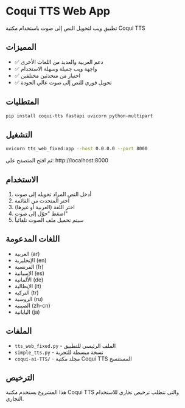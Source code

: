 # Coqui TTS Web App

تطبيق ويب لتحويل النص إلى صوت باستخدام مكتبة Coqui TTS

## المميزات

- ✅ دعم العربية والعديد من اللغات الأخرى
- ✅ واجهة ويب جميلة وسهلة الاستخدام
- ✅ اختيار من متحدثين مختلفين
- ✅ تحويل فوري للنص إلى صوت عالي الجودة

## المتطلبات

```bash
pip install coqui-tts fastapi uvicorn python-multipart
```

## التشغيل

```bash
uvicorn tts_web_fixed:app --host 0.0.0.0 --port 8000
```

ثم افتح المتصفح على: http://localhost:8000

## الاستخدام

1. أدخل النص المراد تحويله إلى صوت
2. اختر المتحدث من القائمة
3. اختر اللغة (العربية أو غيرها)
4. اضغط "حوّل إلى صوت"
5. سيتم تحميل ملف الصوت تلقائياً

## اللغات المدعومة

- العربية (ar)
- الإنجليزية (en)
- الفرنسية (fr)
- الإسبانية (es)
- الألمانية (de)
- الإيطالية (it)
- التركية (tr)
- الروسية (ru)
- الصينية (zh-cn)
- اليابانية (ja)

## الملفات

- `tts_web_fixed.py` - الملف الرئيسي للتطبيق
- `simple_tts.py` - نسخة مبسطة للتجربة
- `coqui-ai-TTS/` - مجلد مكتبة Coqui TTS المستنسخ

## الترخيص

هذا المشروع يستخدم مكتبة Coqui TTS والتي تتطلب ترخيص تجاري للاستخدام التجاري.